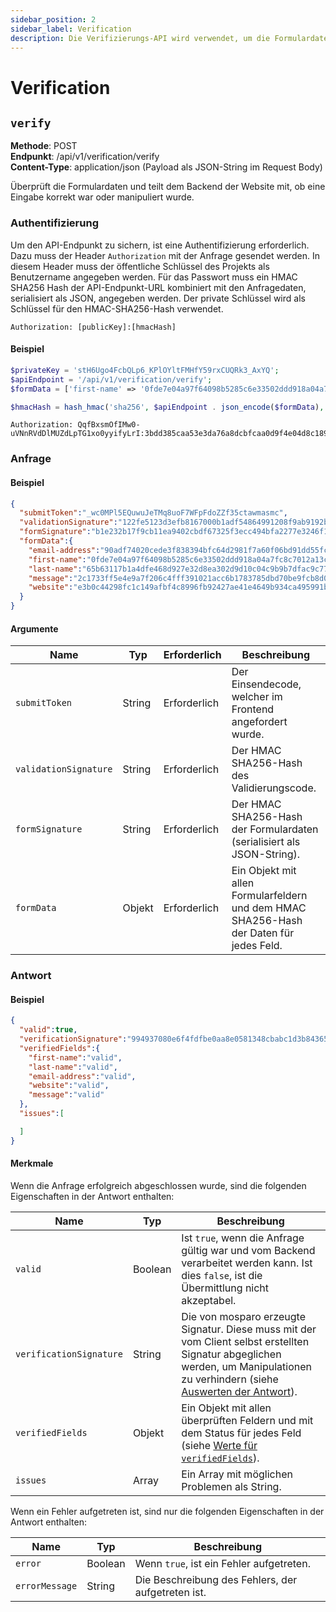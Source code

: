 ```yaml
---
sidebar_position: 2
sidebar_label: Verification
description: Die Verifizierungs-API wird verwendet, um die Formulardaten zu überprüfen.
---
```


# Verification

## `verify`

**Methode**: POST<br />
**Endpunkt**: /api/v1/verification/verify<br />
**Content-Type**: application/json (Payload als JSON-String im Request Body)

Überprüft die Formulardaten und teilt dem Backend der Website mit, ob eine Eingabe korrekt war oder manipuliert wurde.

### Authentifizierung

Um den API-Endpunkt zu sichern, ist eine Authentifizierung erforderlich. Dazu muss der Header `Authorization` mit der Anfrage gesendet werden. In diesem Header muss der öffentliche Schlüssel des Projekts als Benutzername angegeben werden. Für das Passwort muss ein HMAC SHA256 Hash der API-Endpunkt-URL kombiniert mit den Anfragedaten, serialisiert als JSON, angegeben werden. Der private Schlüssel wird als Schlüssel für den HMAC-SHA256-Hash verwendet.

```http request
Authorization: [publicKey]:[hmacHash]
```

#### Beispiel

```php
$privateKey = 'stH6Ugo4FcbQLp6_KPlOYltFMHfY59rxCUQRk3_AxYQ';
$apiEndpoint = '/api/v1/verification/verify';
$formData = ['first-name' => '0fde7e04a97f64098b5285c6e33502ddd918a04a7fc8c7012a13caae19b26c3b'];

$hmacHash = hash_hmac('sha256', $apiEndpoint . json_encode($formData), $privateKey);
```

```http request
Authorization: QqfBxsmOfIMw0-uVNnRVdDlMUZdLpTG1xo0yyifyLrI:3bdd385caa53e3da76a8dcbfcaa0d9f4e04d8c189fab03ba41383deea236b2d3
```

### Anfrage

#### Beispiel
```json
{
  "submitToken":"_wc0MPl5EQuwuJeTMq8uoF7WFpFdoZZf35ctawmasmc",
  "validationSignature":"122fe5123d3efb8167000b1adf54864991208f9ab9192b66d178cfc1886ed12d",
  "formSignature":"b1e232b17f9cb11ea9402cbdf67325f3ecc494bfa2277e3246f1f3a51696b668",
  "formData":{
    "email-address":"90adf74020cede3f838394bfc64d2981f7a60f06bd91dd55fcdf299970a3b1b9",
    "first-name":"0fde7e04a97f64098b5285c6e33502ddd918a04a7fc8c7012a13caae19b26c3b",
    "last-name":"65b63117b1a4dfe468d927e32d8ea302d9d10c04c9b9b7dfac9c7770deacc0cc",
    "message":"2c1733ff5e4e9a7f206c4fff391021acc6b1783785dbd70be9fcb8d008a0d9e5",
    "website":"e3b0c44298fc1c149afbf4c8996fb92427ae41e4649b934ca495991b7852b855"
  }
}
```

#### Argumente

| Name                  | Typ    | Erforderlich | Beschreibung                                                                            |
|-----------------------|--------|--------------|-----------------------------------------------------------------------------------------|
| `submitToken`         | String | Erforderlich | Der Einsendecode, welcher im Frontend angefordert wurde.                                |
| `validationSignature` | String | Erforderlich | Der HMAC SHA256-Hash des Validierungscode.                                              |
| `formSignature`       | String | Erforderlich | Der HMAC SHA256-Hash der Formulardaten (serialisiert als JSON-String).                  |
| `formData`            | Objekt | Erforderlich | Ein Objekt mit allen Formularfeldern und dem HMAC SHA256-Hash der Daten für jedes Feld. |

### Antwort

#### Beispiel
```json
{
  "valid":true,
  "verificationSignature":"994937080e6f4fdfbe0aa8e0581348cbabc1d3b84365e8a8ba0a00fa2716e470",
  "verifiedFields":{
    "first-name":"valid",
    "last-name":"valid",
    "email-address":"valid",
    "website":"valid",
    "message":"valid"
  },
  "issues":[

  ]
}
```

#### Merkmale

Wenn die Anfrage erfolgreich abgeschlossen wurde, sind die folgenden Eigenschaften in der Antwort enthalten:

| Name                    | Typ     | Beschreibung                                                                                                                                                                                                                   |
|-------------------------|---------|--------------------------------------------------------------------------------------------------------------------------------------------------------------------------------------------------------------------------------|
| `valid`                 | Boolean | Ist `true`, wenn die Anfrage gültig war und vom Backend verarbeitet werden kann. Ist dies `false`, ist die Übermittlung nicht akzeptabel.                                                                                      |
| `verificationSignature` | String  | Die von mosparo erzeugte Signatur. Diese muss mit der vom Client selbst erstellten Signatur abgeglichen werden, um Manipulationen zu verhindern (siehe [Auswerten der Antwort](../integration/custom/#auswerten-der-antwort)). |
| `verifiedFields`        | Objekt  | Ein Objekt mit allen überprüften Feldern und mit dem Status für jedes Feld (siehe [Werte für `verifiedFields`](../integration/custom/#werte-für-verifiedfields)).                                                              |
| `issues`                | Array   | Ein Array mit möglichen Problemen als String.                                                                                                                                                                                  |

Wenn ein Fehler aufgetreten ist, sind nur die folgenden Eigenschaften in der Antwort enthalten:

| Name           | Typ     | Beschreibung                                       |
|----------------|---------|----------------------------------------------------|
| `error`        | Boolean | Wenn `true`, ist ein Fehler aufgetreten.           |
| `errorMessage` | String  | Die Beschreibung des Fehlers, der aufgetreten ist. |